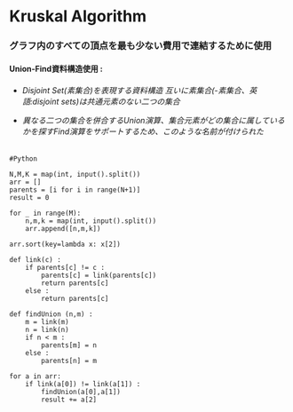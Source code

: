 # Kruskal Algorithm
<h3>グラフ内のすべての頂点を最も少ない費用で連結するために使用 </h3>
<h4>Union-Find資料構造使用 : </h4>
<h6>

- Disjoint Set(素集合)を表現する資料構造 互いに素集合(-素集合、英語:disjoint sets)は共通元素のない二つの集合<br>

- 異なる二つの集合を併合するUnion演算、集合元素がどの集合に属しているかを探すFind演算をサポートするため、このような名前が付けられた<br>
</h6>

```
#Python

N,M,K = map(int, input().split())
arr = []
parents = [i for i in range(N+1)]
result = 0

for _ in range(M):
    n,m,k = map(int, input().split())
    arr.append([n,m,k])
    
arr.sort(key=lambda x: x[2])

def link(c) :
    if parents[c] != c :
        parents[c] = link(parents[c])
        return parents[c]
    else :
        return parents[c]
        
def findUnion (n,m) :
    m = link(m)
    n = link(n)
    if n < m :
        parents[m] = n
    else :
        parents[n] = m
        
for a in arr:
    if link(a[0]) != link(a[1]) :
        findUnion(a[0],a[1])
        result += a[2]
```
